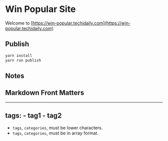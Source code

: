 # Win Popular Site

Welcome to [https://win-popular.techidaily.com](https://win-popular.techidaily.com)

## Publish

```bash
yarn install
yarn run publish
```

## Notes

## Markdown Front Matters

---
tags:
    - tag1
    - tag2
---

- `tags`, `categories`, must be lower characters.
- `tags`, `categories`, must be in array format.